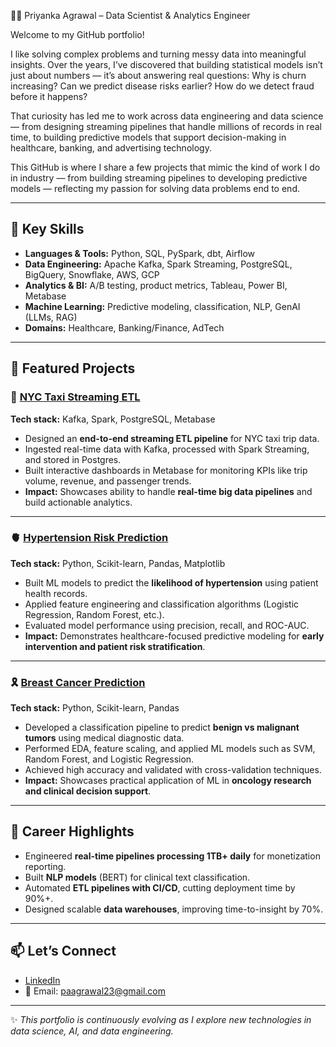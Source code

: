  👩‍💻 Priyanka Agrawal – Data Scientist & Analytics Engineer

Welcome to my GitHub portfolio!

I like solving complex problems and turning messy data into meaningful insights. Over the years, I’ve discovered that building statistical models isn’t just about numbers — it’s about answering real questions: Why is churn increasing? Can we predict disease risks earlier? How do we detect fraud before it happens?

That curiosity has led me to work across data engineering and data science — from designing streaming pipelines that handle millions of records in real time, to building predictive models that support decision-making in healthcare, banking, and advertising technology.

This GitHub is where I share a few projects that mimic the kind of work I do in industry — from building streaming pipelines to developing predictive models — reflecting my passion for solving data problems end to end.

---

## 🔑 Key Skills

* **Languages & Tools:** Python, SQL, PySpark, dbt, Airflow
* **Data Engineering:** Apache Kafka, Spark Streaming, PostgreSQL, BigQuery, Snowflake, AWS, GCP
* **Analytics & BI:** A/B testing, product metrics, Tableau, Power BI, Metabase
* **Machine Learning:** Predictive modeling, classification, NLP, GenAI (LLMs, RAG)
* **Domains:** Healthcare, Banking/Finance, AdTech

---

## 📂 Featured Projects

### 🚖 [NYC Taxi Streaming ETL](https://github.com/pagrawal15/nyc-taxi-streaming-etl)

**Tech stack:** Kafka, Spark, PostgreSQL, Metabase

* Designed an **end-to-end streaming ETL pipeline** for NYC taxi trip data.
* Ingested real-time data with Kafka, processed with Spark Streaming, and stored in Postgres.
* Built interactive dashboards in Metabase for monitoring KPIs like trip volume, revenue, and passenger trends.
* **Impact:** Showcases ability to handle **real-time big data pipelines** and build actionable analytics.

---

### 🫀 [Hypertension Risk Prediction](https://github.com/pagrawal15/hypertension-risk-prediction)

**Tech stack:** Python, Scikit-learn, Pandas, Matplotlib

* Built ML models to predict the **likelihood of hypertension** using patient health records.
* Applied feature engineering and classification algorithms (Logistic Regression, Random Forest, etc.).
* Evaluated model performance using precision, recall, and ROC-AUC.
* **Impact:** Demonstrates healthcare-focused predictive modeling for **early intervention and patient risk stratification**.

---

### 🎗️ [Breast Cancer Prediction](https://github.com/pagrawal15/Breast_Cancer_Prediction)

**Tech stack:** Python, Scikit-learn, Pandas

* Developed a classification pipeline to predict **benign vs malignant tumors** using medical diagnostic data.
* Performed EDA, feature scaling, and applied ML models such as SVM, Random Forest, and Logistic Regression.
* Achieved high accuracy and validated with cross-validation techniques.
* **Impact:** Showcases practical application of ML in **oncology research and clinical decision support**.

---

## 🌟 Career Highlights

* Engineered **real-time pipelines processing 1TB+ daily** for monetization reporting.
* Built **NLP models** (BERT) for clinical text classification.
* Automated **ETL pipelines with CI/CD**, cutting deployment time by 90%+.
* Designed scalable **data warehouses**, improving time-to-insight by 70%.

---

## 📫 Let’s Connect

* [LinkedIn](https://www.linkedin.com/in/priyanka-agrawal26/)
* 📧 Email: [paagrawal23@gmail.com](mailto:paagrawal23@gmail.com)

---

✨ *This portfolio is continuously evolving as I explore new technologies in data science, AI, and data engineering.*
